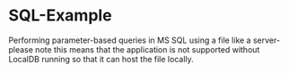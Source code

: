 # SQL-Example
Performing parameter-based queries in MS SQL using a file like a server- please note this means that the application is not supported without LocalDB running so that it can host the file locally.
